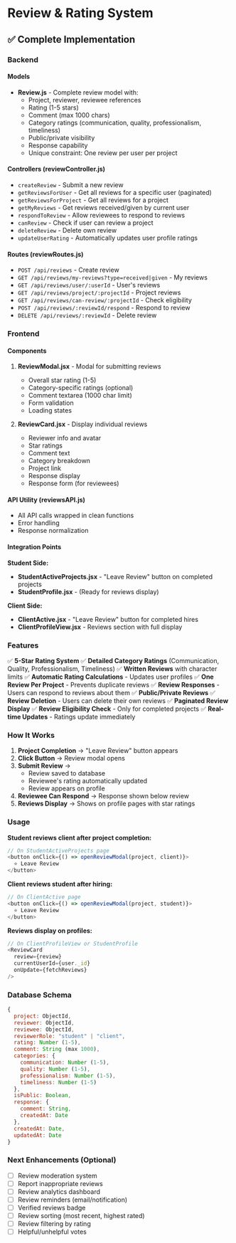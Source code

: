 # Review & Rating System

## ✅ Complete Implementation

### Backend

#### Models
- **Review.js** - Complete review model with:
  - Project, reviewer, reviewee references
  - Rating (1-5 stars)
  - Comment (max 1000 chars)
  - Category ratings (communication, quality, professionalism, timeliness)
  - Public/private visibility
  - Response capability
  - Unique constraint: One review per user per project

#### Controllers (reviewController.js)
- `createReview` - Submit a new review
- `getReviewsForUser` - Get all reviews for a specific user (paginated)
- `getReviewsForProject` - Get all reviews for a project
- `getMyReviews` - Get reviews received/given by current user
- `respondToReview` - Allow reviewees to respond to reviews
- `canReview` - Check if user can review a project
- `deleteReview` - Delete own review
- `updateUserRating` - Automatically updates user profile ratings

#### Routes (reviewRoutes.js)
- `POST /api/reviews` - Create review
- `GET /api/reviews/my-reviews?type=received|given` - My reviews
- `GET /api/reviews/user/:userId` - User's reviews
- `GET /api/reviews/project/:projectId` - Project reviews
- `GET /api/reviews/can-review/:projectId` - Check eligibility
- `POST /api/reviews/:reviewId/respond` - Respond to review
- `DELETE /api/reviews/:reviewId` - Delete review

### Frontend

#### Components
1. **ReviewModal.jsx** - Modal for submitting reviews
   - Overall star rating (1-5)
   - Category-specific ratings (optional)
   - Comment textarea (1000 char limit)
   - Form validation
   - Loading states

2. **ReviewCard.jsx** - Display individual reviews
   - Reviewer info and avatar
   - Star ratings
   - Comment text
   - Category breakdown
   - Project link
   - Response display
   - Response form (for reviewees)

#### API Utility (reviewsAPI.js)
- All API calls wrapped in clean functions
- Error handling
- Response normalization

#### Integration Points

**Student Side:**
- **StudentActiveProjects.jsx** - "Leave Review" button on completed projects
- **StudentProfile.jsx** - (Ready for reviews display)

**Client Side:**
- **ClientActive.jsx** - "Leave Review" button for completed hires
- **ClientProfileView.jsx** - Reviews section with full display

### Features

✅ **5-Star Rating System**
✅ **Detailed Category Ratings** (Communication, Quality, Professionalism, Timeliness)
✅ **Written Reviews** with character limits
✅ **Automatic Rating Calculations** - Updates user profiles
✅ **One Review Per Project** - Prevents duplicate reviews
✅ **Review Responses** - Users can respond to reviews about them
✅ **Public/Private Reviews**
✅ **Review Deletion** - Users can delete their own reviews
✅ **Paginated Review Display**
✅ **Review Eligibility Check** - Only for completed projects
✅ **Real-time Updates** - Ratings update immediately

### How It Works

1. **Project Completion** → "Leave Review" button appears
2. **Click Button** → Review modal opens
3. **Submit Review** → 
   - Review saved to database
   - Reviewee's rating automatically updated
   - Review appears on profile
4. **Reviewee Can Respond** → Response shown below review
5. **Reviews Display** → Shows on profile pages with star ratings

### Usage

**Student reviews client after project completion:**
```javascript
// On StudentActiveProjects page
<button onClick={() => openReviewModal(project, client)}>
  ⭐ Leave Review
</button>
```

**Client reviews student after hiring:**
```javascript
// On ClientActive page
<button onClick={() => openReviewModal(project, student)}>
  ⭐ Leave Review
</button>
```

**Reviews display on profiles:**
```javascript
// On ClientProfileView or StudentProfile
<ReviewCard 
  review={review} 
  currentUserId={user._id}
  onUpdate={fetchReviews}
/>
```

### Database Schema

```javascript
{
  project: ObjectId,
  reviewer: ObjectId,
  reviewee: ObjectId,
  reviewerRole: "student" | "client",
  rating: Number (1-5),
  comment: String (max 1000),
  categories: {
    communication: Number (1-5),
    quality: Number (1-5),
    professionalism: Number (1-5),
    timeliness: Number (1-5)
  },
  isPublic: Boolean,
  response: {
    comment: String,
    createdAt: Date
  },
  createdAt: Date,
  updatedAt: Date
}
```

### Next Enhancements (Optional)

- [ ] Review moderation system
- [ ] Report inappropriate reviews
- [ ] Review analytics dashboard
- [ ] Review reminders (email/notification)
- [ ] Verified reviews badge
- [ ] Review sorting (most recent, highest rated)
- [ ] Review filtering by rating
- [ ] Helpful/unhelpful votes

